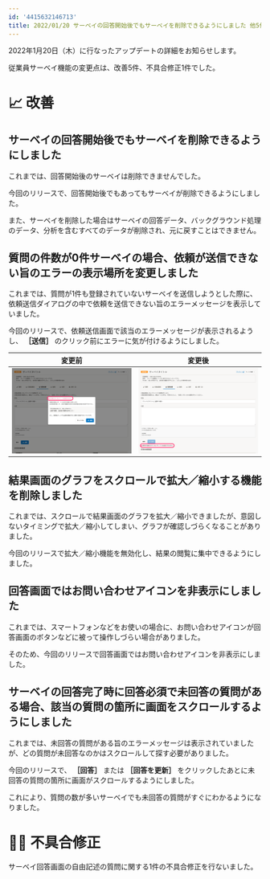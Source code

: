 ```yaml
---
id: '4415632146713'
title: 2022/01/20 サーベイの回答開始後でもサーベイを削除できるようにしました 他5件
---
```

2022年1月20日（木）に行なったアップデートの詳細をお知らせします。

従業員サーベイ機能の変更点は、改善5件、不具合修正1件でした。

# 📈 改善

## サーベイの回答開始後でもサーベイを削除できるようにしました

これまでは、回答開始後のサーベイは削除できませんでした。

今回のリリースで、回答開始後でもあってもサーベイが削除できるようにしました。

また、サーベイを削除した場合はサーベイの回答データ、バックグラウンド処理のデータ、分析を含むすべてのデータが削除され、元に戻すことはできません。

## 質問の件数が0件サーベイの場合、依頼が送信できない旨のエラーの表示場所を変更しました

これまでは、質問が1件も登録されていないサーベイを送信しようとした際に、依頼送信ダイアログの中で依頼を送信できない旨のエラーメッセージを表示していました。

今回のリリースで、依頼送信画面で該当のエラーメッセージが表示されるようし、 **［送信］** のクリック前にエラーに気が付けるようにしました。

| 変更前 | 変更後 |
| --- | --- |
| ![mceclip0.png](./mceclip0.png) | ![mceclip1.png](./mceclip1.png) |

## 結果画面のグラフをスクロールで拡大／縮小する機能を削除しました

これまでは、スクロールで結果画面のグラフを拡大／縮小できましたが、意図しないタイミングで拡大／縮小してしまい、グラフが確認しづらくなることがありました。

今回のリリースで拡大／縮小機能を無効化し、結果の閲覧に集中できるようにしました。

## 回答画面ではお問い合わせアイコンを非表示にしました

これまでは、スマートフォンなどをお使いの場合に、お問い合わせアイコンが回答画面のボタンなどに被って操作しづらい場合がありました。

そのため、今回のリリースで回答画面ではお問い合わせアイコンを非表示にしました。

## サーベイの回答完了時に回答必須で未回答の質問がある場合、該当の質問の箇所に画面をスクロールするようにしました

これまでは、未回答の質問がある旨のエラーメッセージは表示されていましたが、どの質問が未回答なのかはスクロールして探す必要がありました。

今回のリリースで、 **［回答］** または **［回答を更新］** をクリックしたあとに未回答の質問の箇所に画面がスクロールするようにしました。

これにより、質問の数が多いサーベイでも未回答の質問がすぐにわかるようになりました。

# 👨‍⚕️ 不具合修正

サーベイ回答画面の自由記述の質問に関する1件の不具合修正を行ないました。
